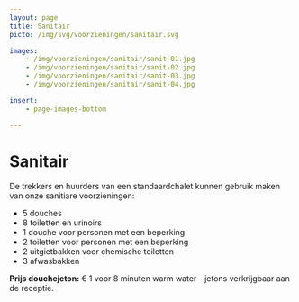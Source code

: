 ```yaml
---
layout: page
title: Sanitair
picto: /img/svg/voorzieningen/sanitair.svg

images:
    - /img/voorzieningen/sanitair/sanit-01.jpg
    - /img/voorzieningen/sanitair/sanit-02.jpg
    - /img/voorzieningen/sanitair/sanit-03.jpg
    - /img/voorzieningen/sanitair/sanit-04.jpg

insert:
    - page-images-bottom

---
```


# Sanitair 

De trekkers en huurders van een standaardchalet kunnen gebruik maken van onze sanitiare voorzieningen:

* 5 douches
* 8 toiletten en urinoirs
* 1 douche voor personen met een beperking
* 2 toiletten voor personen met een beperking
* 2 uitgietbakken voor chemische toiletten
* 3 afwasbakken

**Prijs douchejeton:** € 1 voor 8 minuten warm water - jetons verkrijgbaar aan de receptie.